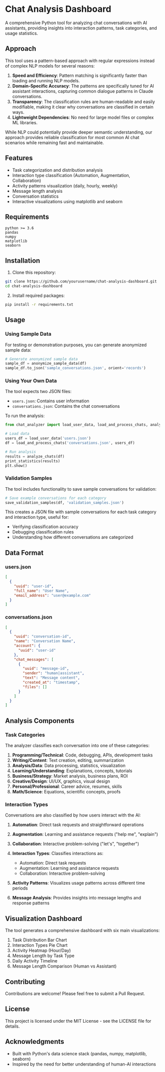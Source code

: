 # Chat Analysis Dashboard

A comprehensive Python tool for analyzing chat conversations with AI assistants, providing insights into interaction patterns, task categories, and usage statistics.

## Approach

This tool uses a pattern-based approach with regular expressions instead of complex NLP models for several reasons:

1. **Speed and Efficiency**: Pattern matching is significantly faster than loading and running NLP models.
2. **Domain-Specific Accuracy**: The patterns are specifically tuned for AI assistant interactions, capturing common dialogue patterns in Claude conversations.
3. **Transparency**: The classification rules are human-readable and easily modifiable, making it clear why conversations are classified in certain ways.
4. **Lightweight Dependencies**: No need for large model files or complex ML libraries.

While NLP could potentially provide deeper semantic understanding, our approach provides reliable classification for most common AI chat scenarios while remaining fast and maintainable.

## Features

- Task categorization and distribution analysis
- Interaction type classification (Automation, Augmentation, Collaboration)
- Activity patterns visualization (daily, hourly, weekly)
- Message length analysis
- Conversation statistics
- Interactive visualizations using matplotlib and seaborn

## Requirements

```
python >= 3.6
pandas
numpy
matplotlib
seaborn
```

## Installation

1. Clone this repository:
```bash
git clone https://github.com/yourusername/chat-analysis-dashboard.git
cd chat-analysis-dashboard
```

2. Install required packages:
```bash
pip install -r requirements.txt
```

## Usage

### Using Sample Data
For testing or demonstration purposes, you can generate anonymized sample data:

```python
# Generate anonymized sample data
sample_df = anonymize_sample_data(df)
sample_df.to_json('sample_conversations.json', orient='records')
```

### Using Your Own Data
The tool expects two JSON files:
- `users.json`: Contains user information
- `conversations.json`: Contains the chat conversations

To run the analysis:

```python
from chat_analyzer import load_user_data, load_and_process_chats, analyze_chats

# Load data
users_df = load_user_data('users.json')
df = load_and_process_chats('conversations.json', users_df)

# Run analysis
results = analyze_chats(df)
print_statistics(results)
plt.show()
```

### Validation Samples
The tool includes functionality to save sample conversations for validation:

```python
# Save example conversations for each category
save_validation_samples(df, 'validation_samples.json')
```

This creates a JSON file with sample conversations for each task category and interaction type, useful for:
- Verifying classification accuracy
- Debugging classification rules
- Understanding how different conversations are categorized

## Data Format

### users.json
```json
[
  {
    "uuid": "user-id",
    "full_name": "User Name",
    "email_address": "user@example.com"
  }
]
```

### conversations.json
```json
[
  {
    "uuid": "conversation-id",
    "name": "Conversation Name",
    "account": {
      "uuid": "user-id"
    },
    "chat_messages": [
      {
        "uuid": "message-id",
        "sender": "human|assistant",
        "text": "Message content",
        "created_at": "timestamp",
        "files": []
      }
    ]
  }
]
```

## Analysis Components

### Task Categories
The analyzer classifies each conversation into one of these categories:

1. **Programming/Technical**: Code, debugging, APIs, development tasks
2. **Writing/Content**: Text creation, editing, summarization
3. **Analysis/Data**: Data processing, statistics, visualization
4. **Learning/Understanding**: Explanations, concepts, tutorials
5. **Business/Strategy**: Market analysis, business plans, ROI
6. **Creative/Design**: UI/UX, graphics, visual design
7. **Personal/Professional**: Career advice, resumes, skills
8. **Math/Science**: Equations, scientific concepts, proofs

### Interaction Types
Conversations are also classified by how users interact with the AI:

1. **Automation**: Direct task requests and straightforward operations
2. **Augmentation**: Learning and assistance requests ("help me", "explain")
3. **Collaboration**: Interactive problem-solving ("let's", "together")

2. **Interaction Types**: Classifies interactions as:
   - Automation: Direct task requests
   - Augmentation: Learning and assistance requests
   - Collaboration: Interactive problem-solving

3. **Activity Patterns**: Visualizes usage patterns across different time periods

4. **Message Analysis**: Provides insights into message lengths and response patterns

## Visualization Dashboard

The tool generates a comprehensive dashboard with six main visualizations:
1. Task Distribution Bar Chart
2. Interaction Types Pie Chart
3. Activity Heatmap (Hour/Day)
4. Message Length by Task Type
5. Daily Activity Timeline
6. Message Length Comparison (Human vs Assistant)

## Contributing

Contributions are welcome! Please feel free to submit a Pull Request.

## License

This project is licensed under the MIT License - see the LICENSE file for details.

## Acknowledgments

- Built with Python's data science stack (pandas, numpy, matplotlib, seaborn)
- Inspired by the need for better understanding of human-AI interactions